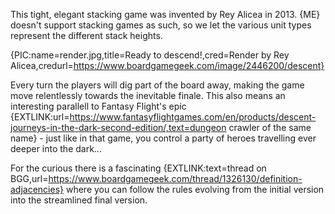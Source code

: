 This tight, elegant stacking game was invented by Rey Alicea in 2013. {ME} doesn't support stacking games as such, so we let the various unit types represent the different stack heights.

{PIC:name=render.jpg,title=Ready to descend!,cred=Render by Rey Alicea,credurl=https://www.boardgamegeek.com/image/2446200/descent}

Every turn the players will dig part of the board away, making the game move relentlessly towards the inevitable finale. This also means an interesting parallell to Fantasy Flight's epic {EXTLINK:url=https://www.fantasyflightgames.com/en/products/descent-journeys-in-the-dark-second-edition/,text=dungeon crawler of the same name} - just like in that game, you control a party of heroes travelling ever deeper into the dark...

For the curious there is a fascinating {EXTLINK:text=thread on BGG,url=https://www.boardgamegeek.com/thread/1326130/definition-adjacencies} where you can follow the rules evolving from the initial version into the streamlined final version.
